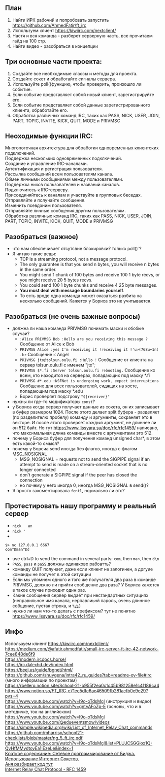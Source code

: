 ## План 
1. Найти ИРК рабочий и попробовать запустить https://github.com/AhmedFatir/ft_irc
2. Используем клиент https://kiwiirc.com/nextclient/
3. Настя и вся команда - разберет серверную часть, все прочитаем гайд на 100 стр. 
4. Найти видео - разобраться в концепции

## Три основные части проекта:
1. Создайте все необходимые классы и методы для проекта.
2. Создайте сокет и обработайте сигналы сервера.
3. Используйте poll()функцию, чтобы проверить, произошло ли событие.
4. Если событие представляет собой новый клиент, зарегистрируйте его.
5. Если событие представляет собой данные зарегистрированного клиента, обработайте его.
6. Обработка различных команд IRC, таких как PASS, NICK, USER, JOIN, PART, TOPIC, INVITE, KICK, QUIT, MODE и PRIVMSG

## Неоходимые функции IRC:
Многопоточная архитектура для обработки одновременных клиентских подключений.  
Поддержка нескольких одновременных подключений.  
Создание и управление IRC-каналами.  
Аутентификация и регистрация пользователя.  
Рассылка сообщений всем пользователям канала.  
Обмен личными сообщениями между пользователями.  
Поддержка ников пользователей и названий каналов.  
Подключитесь к IRC-серверу.  
Присоединяйтесь к каналам и участвуйте в групповых беседах.  
Отправляйте и получайте сообщения.  
Изменить псевдоним пользователя.  
Отправляйте личные сообщения другим пользователям.  
Обработка различных команд IRC, таких как PASS, NICK, USER, JOIN, PART, TOPIC, INVITE, KICK, QUIT, MODE и PRIVMSG  

## Разобраться (важное)
* что нам обеспечивает отсутсвие блокировки? только poll()`?
* Я читаю такие вещи:
  + TCP is a streaming protocol, not a message protocol.
  + The only guarantee is that you send n bytes, you will receive n bytes in the same order.
  + You might send 1 chunk of 100 bytes and receive 100 1 byte recvs, or you might receive 20 5 bytes recvs.
  + You could send 100 1 byte chunks and receive 4 25 byte messages.
  + **You must deal with message boundaries yourself**.
  + То есть вроде одна команда может оказаться разбита на несколько сообщений. Кажется у Бориса это не учитывается.

## Разобраться (не очень важные вопросы)
* должна ли наша команда PRIVMSG понимать маски и обобые случаи?
  + `:Alice PRIVMSG Bob :Hello are you receiving this message ?` Сообщение от Alice к Bob
  + `PRIVMSG Alice :yes I'm receiving it !receiving it !'u>(768u+1n) .br`                                Сообщение к Angel
  + `PRIVMSG jto@tolsun.oulu.fi :Hello !` Сообщение от клиента на сервер tolsun.oulu.fi с именем "jto";
  + `PRIVMSG $*.fi :Server tolsun.oulu.fi rebooting.` Сообщение ко всем, кто находится на серверах, попадающих под маску *.fi
  + `PRIVMSG #*.edu :NSFNet is undergoing work, expect interruptions` Сообщение для всех пользователей, сидящих на хосте, попадающим под маску *.edu
  + Борис проверяет подстроку `"${receiver}"`
* нужны ли где-то модификаторы `const`?
* у Бориса когда сервер получает данные из сокета, он их записывает в буфер размером 1024. После этого делает split буфера - разделяет (по разделителю пробелу) команду и аргументы, сохраняет это в векторе. И после этого проверяет каждый аргумент, не длиннее ли он 512 байт. 
Но тут https://www.lissyara.su/doc/rfc/rfc1459/ написано, что максимальная длина команды вместе с аргументами это 512.
* почему у Бориса буфер для получения команд unsigned char*, в этом есть какой-то смысл?
* почему у Борсиа send иногда без флагов, иногда с флагом MSG_NOSIGNAL
  + MSG_NOSIGNAL = requests not to send the SIGPIPE signal if an attempt to send is made on a stream-oriented socket that is no longer connected
  + don't generate a SIGPIPE signal if the peer has closed the connection
  + но почему у него иногда 0, иногда MSG_NOSIGNAL в send()?
* Я просто закоментировала `fcntl`, нормально ли это?
                               
## Протестировать нашу программу и реальный сервер
* `nick   an   `
* `nick '`
*
```
$> nc 127.0.0.1 6667
com^Dman^Dd
```
* use ctrl+D to send the command in several parts: `com`, then `man`, then `d\n`
* `PASS`, `pass` и `paSS` должны одинаково рабоатть?
* команду QUIT получает, даже если клиент не залогинен, а дргуие команды не получет в этой ситуации
* Если мы упомнем одного и того же получателя два раза в команде PRIVMSG, должно ли прийти сообщение два раза? У Бориса кажется в такое случае приходит один раз.
* Какие сообщения сервер выдаёт при нестандартных ситуациях (неправильное имя канала, нерпавлиьнй пароль, очень длинное собщение, пустая строка, и т.д.)
* нужно ли нам что-то делать с префиксом? тут не понятно https://www.lissyara.su/doc/rfc/rfc1459/

  
## Инфо
Используем клиент https://kiwiirc.com/nextclient/    
https://medium.com/@afatir.ahmedfatir/small-irc-server-ft-irc-42-network-7cee848de6f9  
https://modern.ircdocs.horse/   
https://irc.dalexhd.dev/index.html  
https://beej.us/guide/bgnet/html/  
https://github.com/shuygena/intra42_ru_guides?tab=readme-ov-file#irc (много информации по проектам)  
https://rbellero.notion.site/School-21-b955f2ea0c1c45b981258e1c41189ca4   
https://www.notion.so/FT_IRC-c71ec5dfc6ae46509fb281acfb0e9e29?pvs=4  
https://www.youtube.com/watch?v=I9o-oTdsMgI (инструкция и видео)   
https://www.youtube.com/watch?v=gntyAFoZp-E (основы, что и в методичке, ток на английском)  
https://www.youtube.com/watch?v=I9o-oTdsMgI  
https://www.youtube.com/@edueventsmow/videos  
https://simple.wikipedia.org/wiki/List_of_Internet_Relay_Chat_commands   
https://github.com/mharriso/school21-checklists/blob/master/ng_5_ft_irc.pdf   
https://www.youtube.com/watch?v=I9o-oTdsMgI&list=PLUJCSGGiox1Q-QvHfMMydtoyEa1IEzeLe&index=1   
[Краткое содержание: Сетевое программирование от Биджа. Использование	Интернет Сокетов.](https://github.com/bakyt92/11_ft_irc/blob/master/docs/book_sockets_short.md)   
[Аня разбирает код тут](https://github.com/akostrik/IRC-fork/blob/master/README.md)  
[Internet Relay Chat Protocol - RFC 1459](https://www.lissyara.su/doc/rfc/rfc1459)  

